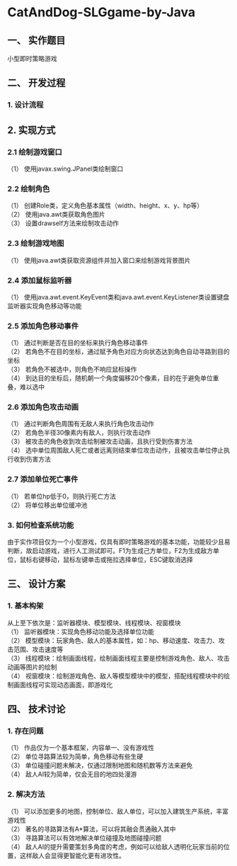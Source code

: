 # CatAndDog-SLGgame-by-Java
## 一、	实作题目
小型即时策略游戏

## 二、	开发过程
### 1.	设计流程
 
## 2.	实现方式
### 2.1	绘制游戏窗口
（1）	使用javax.swing.JPanel类绘制窗口

### 2.2	绘制角色
（1）	创建Role类，定义角色基本属性（width、height、x、y、hp等）<br>
（2）	使用java.awt类获取角色图片<br>
（3）	设置drawself方法来绘制攻击动作<br>

### 2.3	绘制游戏地图
（1）	使用java.awt类获取资源组件并加入窗口来绘制游戏背景图片
### 2.4	添加鼠标监听器
（1）	使用java.awt.event.KeyEvent类和java.awt.event.KeyListener类设置键盘监听器实现角色移动等功能

### 2.5	添加角色移动事件
（1）	通过判断是否在目的坐标来执行角色移动事件<br>
（2）	若角色不在目的坐标，通过赋予角色对应方向状态达到角色自动寻路到目的坐标<br>
（3）	若角色不被选中，则角色不响应鼠标操作<br>
（4）	到达目的坐标后，随机朝一个角度偏移20个像素，目的在于避免单位重叠，难以选中<br>

### 2.6	添加角色攻击动画
（1）	通过判断角色周围有无敌人来执行角色攻击动作<br>
（2）	若角色半径30像素内有敌人，则执行攻击动作<br>
（3）	被攻击的角色收到攻击绘制被攻击动画，且执行受到伤害方法<br>
（4）	选中单位周围敌人死亡或者远离则结束单位攻击动作，且被攻击单位停止执行收到伤害方法<br>

### 2.7	添加单位死亡事件
（1）	若单位hp低于0，则执行死亡方法<br>
（2）	将单位移出单位缓冲池<br>
### 3.	如何检查系统功能
由于实作项目仅为一个小型游戏，仅具有即时策略游戏的基本功能，功能较少且易判断，故启动游戏，进行人工测试即可。F1为生成己方单位，F2为生成敌方单位，鼠标右键移动，鼠标左键单击或拖拉选择单位，ESC键取消选择

## 三、	设计方案
### 1.	基本构架
 
从上至下依次是：监听器模块、模型模块、线程模块、视窗模块<br>
（1）	监听器模块：实现角色移动功能及选择单位功能<br>
（2）	模型模块：玩家角色、敌人的基本属性，如：hp、移动速度、攻击力、攻击范围、攻击速度等<br>
（3）	线程模块：绘制画面线程，绘制画面线程主要是控制游戏角色、敌人、攻击动画等图片的绘制<br>
（4）	视窗模块：绘制游戏角色、敌人等模型模块中的模型，搭配线程模块中的绘制画面线程可实现动态画面，即游戏化<br>

## 四、	技术讨论
### 1.	存在问题
（1）	作品仅为一个基本框架，内容单一、没有游戏性<br>
（2）	单位寻路算法较为简单，角色移动有些生硬<br>
（3）	单位碰撞问题未解决，仅通过限制地图和随机数等方法来避免<br>
（4）	敌人AI较为简单，仅会无目的地四处漫游<br>
### 2.	解决方法
（1）	可以添加更多的地图，控制单位、敌人单位，可以加入建筑生产系统，丰富游戏性<br>
（2）	著名的寻路算法有A*算法，可以将其融会贯通融入其中<br>
（3）	寻路算法可以有效地解决单位碰撞及地图碰撞问题<br>
（4）	敌人AI的提升需要策划多角度的考虑，例如可以给敌人透明化玩家当前的位置，这样敌人会显得更智能化更有进攻性。<br>
